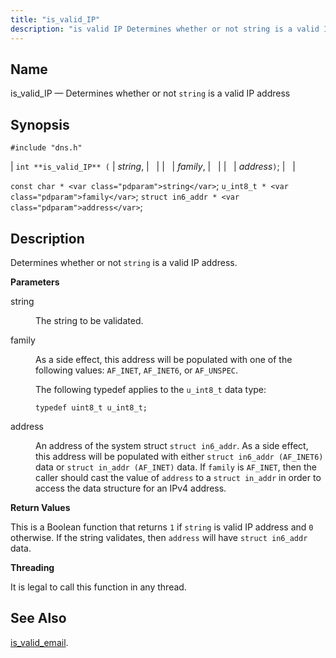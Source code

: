 ```yaml
---
title: "is_valid_IP"
description: "is valid IP Determines whether or not string is a valid IP address int is valid IP string family address const char string u int 8 t family struct in 6 addr address Determines whether or not string is a valid IP address string The string to be validated family..."
---
```


<a name="apis.is_valid_IP"></a> 
## Name

is_valid_IP — Determines whether or not `string` is a valid IP address

## Synopsis

`#include "dns.h"`

| `int **is_valid_IP** (` | <var class="pdparam">string</var>, |   |
|   | <var class="pdparam">family</var>, |   |
|   | <var class="pdparam">address</var>`)`; |   |

`const char * <var class="pdparam">string</var>`;
`u_int8_t * <var class="pdparam">family</var>`;
`struct in6_addr * <var class="pdparam">address</var>`;<a name="idp64042592"></a> 
## Description

Determines whether or not `string` is a valid IP address.

**<a name="idp64044256"></a> Parameters**

<dl class="variablelist">

<dt>string</dt>

<dd>

The string to be validated.

</dd>

<dt>family</dt>

<dd>

As a side effect, this address will be populated with one of the following values: `AF_INET`, `AF_INET6`, or `AF_UNSPEC`.

The following typedef applies to the `u_int8_t` data type:

`typedef uint8_t u_int8_t;`

</dd>

<dt>address</dt>

<dd>

An address of the system struct `struct in6_addr`. As a side effect, this address will be populated with either `struct in6_addr (AF_INET6)` data or `struct in_addr (AF_INET)` data. If `family` is `AF_INET`, then the caller should cast the value of `address` to a `struct in_addr` in order to access the data structure for an IPv4 address.

</dd>

</dl>

**<a name="idp64057296"></a> Return Values**

This is a Boolean function that returns `1` if `string` is valid IP address and `0` otherwise. If the string validates, then `address` will have `struct in6_addr` data.

**<a name="idp64060512"></a> Threading**

It is legal to call this function in any thread.

<a name="idp64061936"></a> 
## See Also

[is_valid_email](/momentum/3/3-api/apis-is-valid-email).